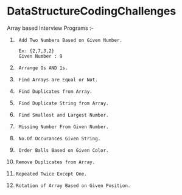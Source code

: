 # DataStructureCodingChallenges

Array based Interview Programs :-

1.		Add Two Numbers Based on Given Number.
	
		Ex: {2,7,3,2} 
		Given Number : 9
	
2.		Arrange Os AND 1s.

3.		Find Arrays are Equal or Not.

4.		Find Duplicates from Array.

5.		Find Duplicate String from Array.

6.		Find Smallest and Largest Number.

7.		Missing Number From Given Number.

8.		No.Of Occurances Given String.

9.		Order Balls Based on Given Color.

10.		Remove Duplicates from Array.

11.		Repeated Twice Except One.

12.		Rotation of Array Based on Given Position.
